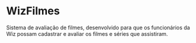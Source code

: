# WizFilmes
Sistema de avaliação de filmes, desenvolvido para que os funcionários da Wiz possam cadastrar e avaliar os filmes e séries que assistiram. 
